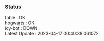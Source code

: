 ### Status


table : OK  
hogwarts : OK  
icy-bot : DOWN  
Latest Update : 2023-04-17 00:40:38.061072
